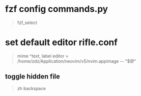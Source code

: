 # fzf config  commands.py
> fzf_select
# set default editor rifle.conf
> mime ^text,  label editor = /home/zdz/Application/neovim/v5/nvim.appimage -- "$@"


## toggle hidden file
> zh
> backspace
